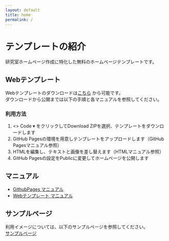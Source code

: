 ```yaml
---
layout: default
title: home
permalink: /
---
```


# テンプレートの紹介

研究室ホームページ作成に特化した無料のホームページテンプレートです。

## Webテンプレート

Webテンプレートのダウンロードは[こちら](https://github.com/academeia/hp_template) から可能です。  
ダウンロードから公開までは以下の手順と各マニュアルを参照してください。

### 利用方法

1. <> Code ▾ をクリックしてDownload ZIPを選択、テンプレートをダウンロードします
2. GitHub Pagesの環境を用意しテンプレートをアップロードします（GitHub Pagesマニュアル参照）
3. HTMLを編集し、テキストと画像を差し替えます（HTMLマニュアル参照）
4. GitHub Pagesの設定をPublicに変更してホームページを公開します

## マニュアル

* [GithubPages マニュアル](md/githubpages.md)
* [Webテンプレート マニュアル](md/webtemplate.md)

## サンプルページ

利用イメージについては、以下のサンプルページを参照してください。  
[サンプルページ](/sample/sample.html)
